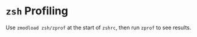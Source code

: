 # `zsh` Profiling

Use `zmodload zsh/zprof` at the start of `zshrc`, then run `zprof` to see results.
